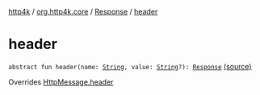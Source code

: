 [http4k](../../index.md) / [org.http4k.core](../index.md) / [Response](index.md) / [header](./header.md)

# header

`abstract fun header(name: `[`String`](https://kotlinlang.org/api/latest/jvm/stdlib/kotlin/-string/index.html)`, value: `[`String`](https://kotlinlang.org/api/latest/jvm/stdlib/kotlin/-string/index.html)`?): `[`Response`](index.md) [(source)](https://github.com/http4k/http4k/blob/master/http4k-core/src/main/kotlin/org/http4k/core/http.kt#L202)

Overrides [HttpMessage.header](../-http-message/header.md)

